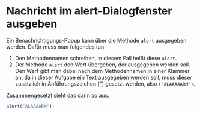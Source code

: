 # Nachricht im alert-Dialogfenster ausgeben
Ein Benachrichtigungs-Popup kann über die Methode `alert` ausgegeben werden. Dafür muss man folgendes tun:

1. Den Methodennamen schreiben, in diesem Fall heißt diese `alert`.
2. Der Methode `alert` den Wert übergeben, der ausgegeben werden soll. Den Wert gibt man dabei nach dem Methodennamen in einer Klammer an, da in dieser Aufgabe ein Text ausgegeben werden soll, muss dieser zusätzlich in Anführungszeichen (") gesetzt werden, also `("ALAAAAARM")`.

Zusammengesetzt sieht das dann so aus:

```js
alert("ALAAAARM");
```